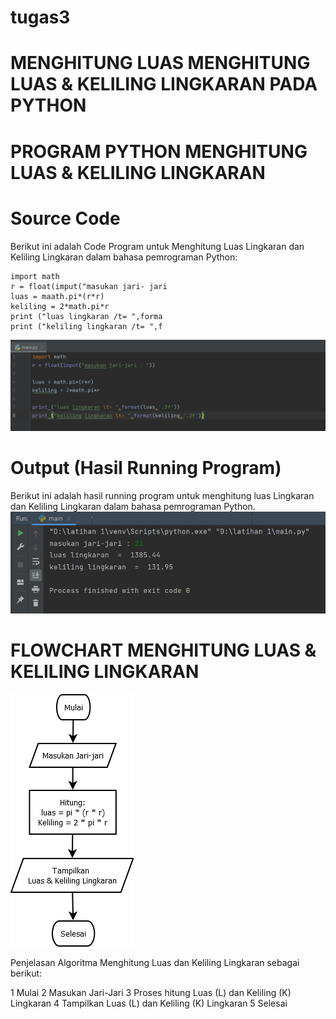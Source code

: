 # tugas3 

# MENGHITUNG LUAS MENGHITUNG LUAS & KELILING LINGKARAN PADA PYTHON

# PROGRAM PYTHON MENGHITUNG LUAS & KELILING LINGKARAN

# Source Code
Berikut ini adalah Code Program untuk Menghitung Luas Lingkaran dan Keliling Lingkaran dalam bahasa pemrograman Python:
```
import math
r = float(imput("masukan jari- jari
luas = maath.pi*(r*r)
keliling = 2*math.pi*r
print ("luas lingkaran /t= ",forma
print ("keliling lingkaran /t= ",f
```
![gambar](gambar/aa1.png)

# Output (Hasil Running Program)

Berikut ini adalah hasil running program untuk menghitung luas Lingkaran dan Keliling Lingkaran dalam bahasa pemrograman Python.
![gambar](gambar/aa2.png)

# FLOWCHART MENGHITUNG LUAS & KELILING LINGKARAN
![gambar](gambar/aa3.png)

Penjelasan Algoritma Menghitung Luas dan Keliling Lingkaran sebagai berikut:

1 Mulai
2 Masukan Jari-Jari
3 Proses hitung Luas (L) dan Keliling (K) Lingkaran
4 Tampilkan Luas (L) dan Keliling (K) Lingkaran
5 Selesai